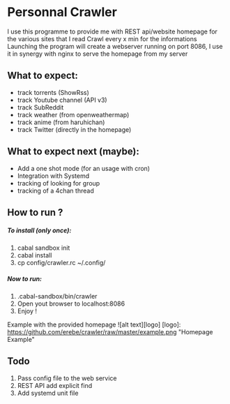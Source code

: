 # Personnal Crawler

I use this programme to provide me with REST api/website homepage for the various sites that I read
Crawl every x min for the informations
Launching the program will create a webserver running on port 8086, I use it in synergy
with nginx to serve the homepage from my server

## What to expect:
- track torrents (ShowRss)
- track Youtube channel (API v3)
- track SubReddit 
- track weather (from openweathermap)
- track anime (from haruhichan)
- track Twitter (directly in the homepage)

## What to expect next (maybe):
- Add a one shot mode (for an usage with cron)
- Integration with Systemd
- tracking of looking for group
- tracking of a 4chan thread

## How to run ? 
##### To install (only once):
1. cabal sandbox init
2. cabal install
3. cp config/crawler.rc ~/.config/

##### Now to run: 
1. .cabal-sandbox/bin/crawler
2. Open yout browser to localhost:8086
3. Enjoy !

Example with the provided homepage
![alt text][logo]
[logo]: https://github.com/erebe/crawler/raw/master/example.png "Homepage Example"


## Todo
1. Pass config file to the web service
2. REST API add explicit find
3. Add systemd unit file
